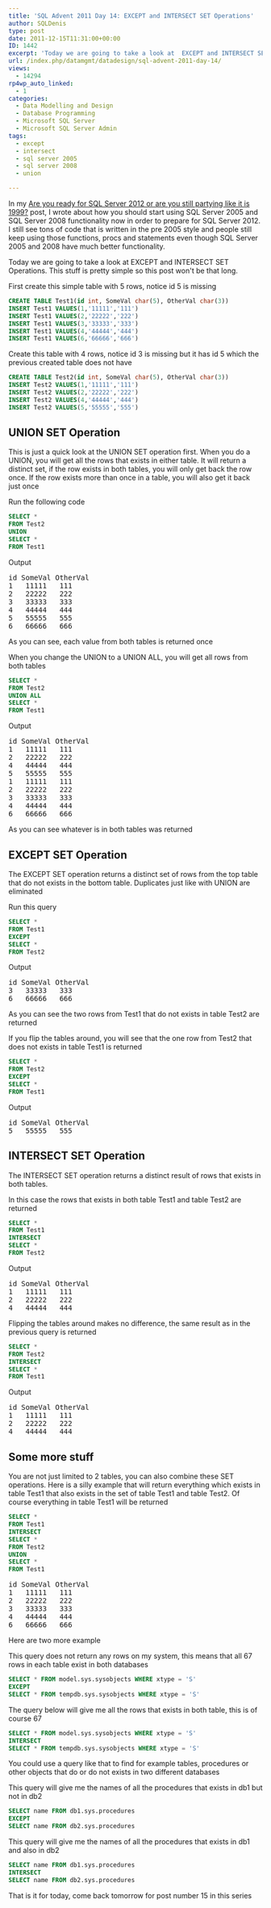 ```yaml
---
title: 'SQL Advent 2011 Day 14: EXCEPT and INTERSECT SET Operations'
author: SQLDenis
type: post
date: 2011-12-15T11:31:00+00:00
ID: 1442
excerpt: 'Today we are going to take a look at  EXCEPT and INTERSECT SET Operations'
url: /index.php/datamgmt/datadesign/sql-advent-2011-day-14/
views:
  - 14294
rp4wp_auto_linked:
  - 1
categories:
  - Data Modelling and Design
  - Database Programming
  - Microsoft SQL Server
  - Microsoft SQL Server Admin
tags:
  - except
  - intersect
  - sql server 2005
  - sql server 2008
  - union

---
```

In my [Are you ready for SQL Server 2012 or are you still partying like it is 1999?][1] post, I wrote about how you should start using SQL Server 2005 and SQL Server 2008 functionality now in order to prepare for SQL Server 2012. I still see tons of code that is written in the pre 2005 style and people still keep using those functions, procs and statements even though SQL Server 2005 and 2008 have much better functionality.

Today we are going to take a look at EXCEPT and INTERSECT SET Operations. This stuff is pretty simple so this post won't be that long.

First create this simple table with 5 rows, notice id 5 is missing

```sql
CREATE TABLE Test1(id int, SomeVal char(5), OtherVal char(3))
INSERT Test1 VALUES(1,'11111','111') 
INSERT Test1 VALUES(2,'22222','222') 
INSERT Test1 VALUES(3,'33333','333') 
INSERT Test1 VALUES(4,'44444','444') 
INSERT Test1 VALUES(6,'66666','666') 
```

Create this table with 4 rows, notice id 3 is missing but it has id 5 which the previous created table does not have

```sql
CREATE TABLE Test2(id int, SomeVal char(5), OtherVal char(3))
INSERT Test2 VALUES(1,'11111','111') 
INSERT Test2 VALUES(2,'22222','222') 
INSERT Test2 VALUES(4,'44444','444') 
INSERT Test2 VALUES(5,'55555','555') 
```

## UNION SET Operation

This is just a quick look at the UNION SET operation first. When you do a UNION, you will get all the rows that exists in either table. It will return a distinct set, if the row exists in both tables, you will only get back the row once. If the row exists more than once in a table, you will also get it back just once

Run the following code 

```sql
SELECT *
FROM Test2
UNION
SELECT *
FROM Test1
```



Output

<pre>id	SomeVal	OtherVal
1	11111	111
2	22222	222
3	33333	333
4	44444	444
5	55555	555
6	66666	666</pre>



As you can see, each value from both tables is returned once

When you change the UNION to a UNION ALL, you will get all rows from both tables

```sql
SELECT *
FROM Test2
UNION ALL
SELECT *
FROM Test1
```



Output

<pre>id	SomeVal	OtherVal
1	11111	111
2	22222	222
4	44444	444
5	55555	555
1	11111	111
2	22222	222
3	33333	333
4	44444	444
6	66666	666</pre>



As you can see whatever is in both tables was returned
  


## EXCEPT SET Operation

The EXCEPT SET operation returns a distinct set of rows from the top table that do not exists in the bottom table. Duplicates just like with UNION are eliminated

Run this query

```sql
SELECT *
FROM Test1
EXCEPT
SELECT *
FROM Test2
```



Output

<pre>id	SomeVal	OtherVal
3	33333	333
6	66666	666</pre>



As you can see the two rows from Test1 that do not exists in table Test2 are returned

If you flip the tables around, you will see that the one row from Test2 that does not exists in table Test1 is returned

```sql
SELECT *
FROM Test2
EXCEPT
SELECT *
FROM Test1
```



Output

<pre>id	SomeVal	OtherVal
5	55555	555</pre>

## INTERSECT SET Operation

The INTERSECT SET operation returns a distinct result of rows that exists in both tables.

In this case the rows that exists in both table Test1 and table Test2 are returned

```sql
SELECT *
FROM Test1
INTERSECT
SELECT *
FROM Test2
```



Output

<pre>id	SomeVal	OtherVal
1	11111	111
2	22222	222
4	44444	444</pre>



Flipping the tables around makes no difference, the same result as in the previous query is returned

```sql
SELECT *
FROM Test2
INTERSECT
SELECT *
FROM Test1
```



Output

<pre>id	SomeVal	OtherVal
1	11111	111
2	22222	222
4	44444	444</pre>



## Some more stuff

You are not just limited to 2 tables, you can also combine these SET operations. Here is a silly example that will return everything which exists in table Test1 that also exists in the set of table Test1 and table Test2. Of course everything in table Test1 will be returned

```sql
SELECT *
FROM Test1
INTERSECT
SELECT *
FROM Test2
UNION
SELECT *
FROM Test1
```



<pre>id	SomeVal	OtherVal
1	11111	111
2	22222	222
3	33333	333
4	44444	444
6	66666	666</pre>



Here are two more example
  
This query does not return any rows on my system, this means that all 67 rows in each table exist in both databases

```sql
SELECT * FROM model.sys.sysobjects WHERE xtype = 'S'
EXCEPT
SELECT * FROM tempdb.sys.sysobjects WHERE xtype = 'S'
```



The query below will give me all the rows that exists in both table, this is of course 67

```sql
SELECT * FROM model.sys.sysobjects WHERE xtype = 'S'
INTERSECT
SELECT * FROM tempdb.sys.sysobjects WHERE xtype = 'S'
```

You could use a query like that to find for example tables, procedures or other objects that do or do not exists in two different databases

This query will give me the names of all the procedures that exists in db1 but not in db2

```sql
SELECT name FROM db1.sys.procedures 
EXCEPT
SELECT name FROM db2.sys.procedures
```

This query will give me the names of all the procedures that exists in db1 and also in db2

```sql
SELECT name FROM db1.sys.procedures 
INTERSECT
SELECT name FROM db2.sys.procedures
```

That is it for today, come back tomorrow for post number 15 in this series

 [1]: /index.php/DataMgmt/DataDesign/are-you-ready-for-sql